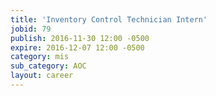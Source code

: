 ```yaml
---
title: 'Inventory Control Technician Intern'
jobid: 79
publish: 2016-11-30 12:00 -0500
expire: 2016-12-07 12:00 -0500
category: mis
sub_category: AOC
layout: career
---
```

